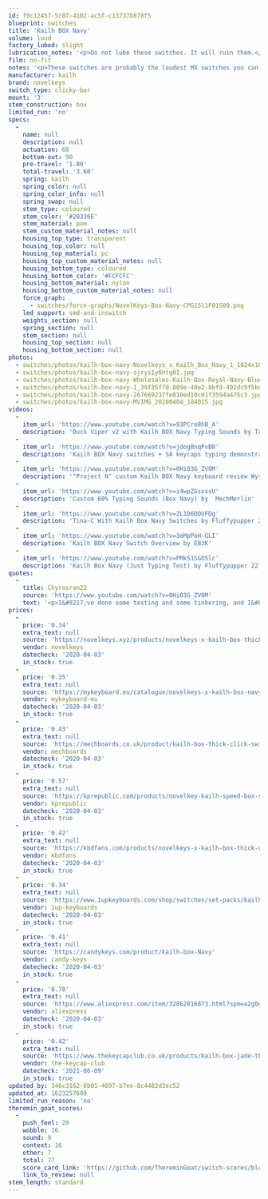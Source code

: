```yaml
---
id: f9c12457-5c07-4102-ac5f-c13737b078f5
blueprint: switches
title: 'Kailh BOX Navy'
volume: loud
factory_lubed: slight
lubrication_notes: '<p>Do not lube these switches. It will ruin them.</p>'
film: no-fit
notes: '<p>These switches are probably the loudest MX switches you can get. Devisive amongst the community, some people love them, some hate them.</p><p>Manufactured by Kailh in collaboration with Novelkeys. They are an evolution of the original Kailh Box White and Box Pales switches.</p><p>They have 0.30mm thick click bars compared to the 0.25mm on the Kailh Box Whites and similar.</p>'
manufacturer: kailh
brand: novelkeys
switch_type: clicky-bar
mount: '3'
stem_construction: box
limited_run: 'no'
specs:
  -
    name: null
    description: null
    actuation: 60
    bottom-out: 90
    pre-travel: '1.80'
    total-travel: '3.60'
    spring: kailh
    spring_color: null
    spring_color_info: null
    spring_swap: null
    stem_type: coloured
    stem_color: '#20336E'
    stem_material: pom
    stem_custom_material_notes: null
    housing_top_type: transparent
    housing_top_color: null
    housing_top_material: pc
    housing_top_custom_material_notes: null
    housing_bottom_type: coloured
    housing_bottom_color: '#FCFCFC'
    housing_bottom_material: nylon
    housing_bottom_custom_material_notes: null
    force_graph:
      - switches/force-graphs/NovelKeys-Box-Navy-CPG1511F01S09.png
    led_support: smd-and-inswitch
    weights_section: null
    spring_section: null
    stem_section: null
    housing_top_section: null
    housing_bottom_section: null
photos:
  - switches/photos/kailh-box-navy-Novelkeys_x_Kailh_Box_Navy_1_1024x1024@2x.jpg
  - switches/photos/kailh-box-navy-sjrys1y6htg01.jpg
  - switches/photos/kailh-box-navy-Wholesales-Kailh-Box-Royal-Navy-Blue-Jade-Pink-Heavy-Box-3-pin-Switches-IP56-Water-proof.jpg_q50.jpg
  - switches/photos/kailh-box-navy-1_34f35f70-889e-40e2-8bf9-492dc9f5bd43_grande.jpg
  - switches/photos/kailh-box-navy-267669237fe810ed10c01f3594a475c3.jpg
  - switches/photos/kailh-box-navy-MVIMG_20200404_184015.jpg
videos:
  -
    item_url: 'https://www.youtube.com/watch?v=93PCro8hB_A'
    description: 'Duck Viper v2 with Kailh BOX Navy Typing Sounds by Taeha Types'
  -
    item_url: 'https://www.youtube.com/watch?v=jdogBnqPvB8'
    description: 'Kailh BOX Navy switches + SA keycaps typing demonstration by Chyrosran22'
  -
    item_url: 'https://www.youtube.com/watch?v=0HiO3G_ZV0M'
    description: '"Project N" custom Kailh BOX Navy keyboard review Wyse (WY-50) by Chyrosran22'
  -
    item_url: 'https://www.youtube.com/watch?v=i4wpZGsxssU'
    description: 'Custom 60% Typing Sounds (Box Navy) by  MechMerlin'
  -
    item_url: 'https://www.youtube.com/watch?v=ZL1D6DDUFDg'
    description: 'Tina-C With Kailh Box Navy Switches by Fluffypupper 22'
  -
    item_url: 'https://www.youtube.com/watch?v=3eMpPoH-GLI'
    description: 'Kailh BOX Navy Switch Overview by EB3K'
  -
    item_url: 'https://www.youtube.com/watch?v=PMk51SGO5lc'
    description: 'Kailh Box Navy (Just Typing Test) by Fluffypupper 22'
quotes:
  -
    title: Chyrosran22
    source: 'https://www.youtube.com/watch?v=0HiO3G_ZV0M'
    text: '<p>I&#8217;ve done some testing and some tinkering, and I&#8217;ve come to the conclusion that they&#8217;re pretty damn awesome</p>'
prices:
  -
    price: '0.34'
    extra_text: null
    source: 'https://novelkeys.xyz/products/novelkeys-x-kailh-box-thick-clicks?variant=3747938205736'
    vendor: novelkeys
    datecheck: '2020-04-03'
    in_stock: true
  -
    price: '0.35'
    extra_text: null
    source: 'https://mykeyboard.eu/catalogue/novelkeys-x-kailh-box-navy-switches-10-pack_501/'
    vendor: mykeyboard-eu
    datecheck: '2020-04-03'
    in_stock: true
  -
    price: '0.43'
    extra_text: null
    source: 'https://mechboards.co.uk/product/kailh-box-thick-click-switches/'
    vendor: mechboards
    datecheck: '2020-04-03'
    in_stock: true
  -
    price: '0.57'
    extra_text: null
    source: 'https://kprepublic.com/products/novelkey-kailh-speed-box-switch-navy-jade-blue-green-rgb-smd-switches-dustproof-formechanical-gaming-keyboard-ip56-waterproof-mx-thick-clicks?variant=9490243518508'
    vendor: kprepublic
    datecheck: '2020-04-03'
    in_stock: true
  -
    price: '0.42'
    extra_text: null
    source: 'https://kbdfans.com/products/novelkeys-x-kailh-box-thick-clicks-navy-jade'
    vendor: kbdfans
    datecheck: '2020-04-03'
    in_stock: true
  -
    price: '0.34'
    extra_text: null
    source: 'https://www.1upkeyboards.com/shop/switches/set-packs/kailh-box-thick-click-switches/'
    vendor: 1up-keyboards
    datecheck: '2020-04-03'
    in_stock: true
  -
    price: '0.41'
    extra_text: null
    source: 'https://candykeys.com/product/kailh-box-Navy'
    vendor: candy-keys
    datecheck: '2020-04-03'
    in_stock: true
  -
    price: '0.78'
    extra_text: null
    source: 'https://www.aliexpress.com/item/32862816873.html?spm=a2g0o.productlist.0.0.19987f2af13SVT&algo_pvid=da7f5834-d4b0-4b67-88f7-dd5d3f03e658&algo_expid=da7f5834-d4b0-4b67-88f7-dd5d3f03e658-0&btsid=0b0a3f8115859195031065018e17cb&ws_ab_test=searchweb0_0,searchweb201602_,searchweb201603_'
    vendor: aliexpress
    datecheck: '2020-04-03'
    in_stock: true
  -
    price: '0.42'
    extra_text: null
    source: 'https://www.thekeycapclub.co.uk/products/kailh-box-jade-thick-click-switches'
    vendor: the-keycap-club
    datecheck: '2021-06-09'
    in_stock: true
updated_by: 346c3162-6b01-4097-b7ee-8c4482d3ec52
updated_at: 1623257609
limited_run_reason: 'no'
theremin_goat_scores:
  -
    push_feel: 29
    wobble: 16
    sound: 9
    context: 16
    other: 7
    total: 77
    score_card_link: 'https://github.com/ThereminGoat/switch-scores/blob/master/Kailh%20Box%20Navy.pdf'
    link_to_review: null
stem_length: standard
---
```

